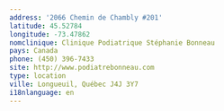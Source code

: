```yaml
---
address: '2066 Chemin de Chambly #201'
latitude: 45.52784
longitude: -73.47862
nomclinique: Clinique Podiatrique Stéphanie Bonneau
pays: Canada
phone: (450) 396-7433
site: http://www.podiatrebonneau.com
type: location
ville: Longueuil, Québec J4J 3Y7
i18nlanguage: en
---
```


